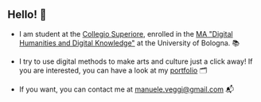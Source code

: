 ## Hello! 🎈

* I am student at the [Collegio Superiore](https://site.unibo.it/collegio-superiore/it), enrolled in the [ MA "Digital Humanities and Digital Knowledge"](https://corsi.unibo.it/2cycle/DigitalHumanitiesKnowledge) at the University of Bologna. 📚

* I try to use digital methods to make arts and culture just a click away! If you are interested, you can have a look at my [portfolio](https://www.google.com) 🗂

* If you want, you can contact me at [manuele.veggi@gmail.com](mailto:manuele.veggi@gmail.com) 📬
